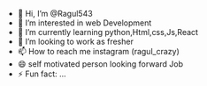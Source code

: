 - 👋 Hi, I’m @Ragul543
- 👀 I’m interested in web Development
- 🌱 I’m currently learning python,Html,css,Js,React
- 💞️ I’m looking to work as fresher
- 📫 How to reach me instagram (ragul_crazy)
- 😄 self motivated person looking forward Job
- ⚡ Fun fact: ...

<!---
Ragul543/Ragul543 is a ✨ special ✨ repository because its `README.md` (this file) appears on your GitHub profile.
You can click the Preview link to take a look at your changes.
--->
